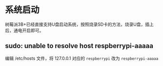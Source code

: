# 系统启动  

树莓派3B+已经直接支持U盘启动系统，按照烧录SD卡的方法，烧录U盘，插上后，通电开启即可。

## sudo: unable to resolve host respberrypi-aaaaa

编辑 /etc/hosts 文件，将 127.0.0.1 对应的 `respberrypi` 改为 `respberrypi-aaaaa`